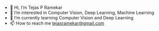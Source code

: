 - 👋 Hi, I’m Tejas P Ramekar
- 👀 I’m interested in Computer Vision, Deep Learning, Machine Learning
- 🌱 I’m currently learning Computer Vision and Deep Learning
- 📫 How to reach me tejasramekar@gmail.com

<!---
wasdac9/wasdac9 is a ✨ special ✨ repository because its `README.md` (this file) appears on your GitHub profile.
You can click the Preview link to take a look at your changes.
--->
